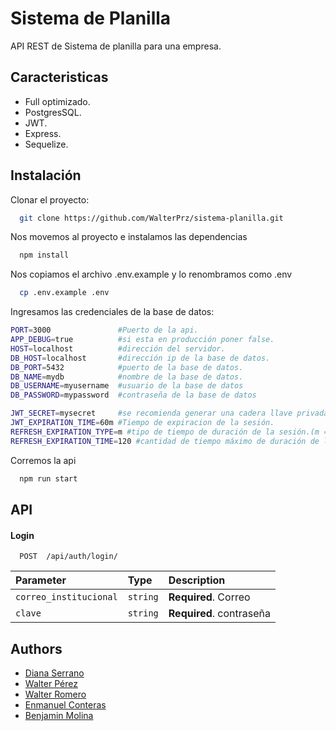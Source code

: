 
# Sistema de Planilla

API REST de Sistema de planilla para una empresa.


## Caracteristicas

- Full optimizado.
- PostgresSQL.
- JWT.
- Express.
- Sequelize.


## Instalación

Clonar el proyecto:
```bash
  git clone https://github.com/WalterPrz/sistema-planilla.git
```


Nos movemos al proyecto e instalamos las dependencias

```bash
  npm install 
```
Nos copiamos el archivo .env.example y lo renombramos como .env
```bash
  cp .env.example .env
```
Ingresamos las credenciales de la base de datos:
```bash
PORT=3000               #Puerto de la api.
APP_DEBUG=true          #si esta en producción poner false.
HOST=localhost          #dirección del servidor.
DB_HOST=localhost       #dirección ip de la base de datos.
DB_PORT=5432            #puerto de la base de datos.
DB_NAME=mydb            #nombre de la base de datos.
DB_USERNAME=myusername  #usuario de la base de datos
DB_PASSWORD=mypassword  #contraseña de la base de datos

JWT_SECRET=mysecret     #se recomienda generar una cadera llave privada.
JWT_EXPIRATION_TIME=60m #Tiempo de expiracion de la sesión.
REFRESH_EXPIRATION_TYPE=m #tipo de tiempo de duración de la sesión.(m = minutos)
REFRESH_EXPIRATION_TIME=120 #cantidad de tiempo máximo de duración de la sesión.
```
 Corremos la api

```bash
  npm run start 
```   
## API

#### Login

```http
  POST  /api/auth/login/
```

| Parameter | Type     | Description                |
| :-------- | :------- | :------------------------- |
| `correo_institucional` | `string` | **Required**. Correo|
| `clave` | `string` | **Required**. contraseña |



## Authors

- [Diana Serrano](es16014@ues.edu.sv)
- [Walter Pérez](pt18003@ues.edu.sv)
- [Walter Romero](rp18066@ues.edu.sv)
- [Enmanuel Conteras](cc17116@ues.edu.sv)
- [Benjamin Molina](mr18003@ues.edu.sv)
